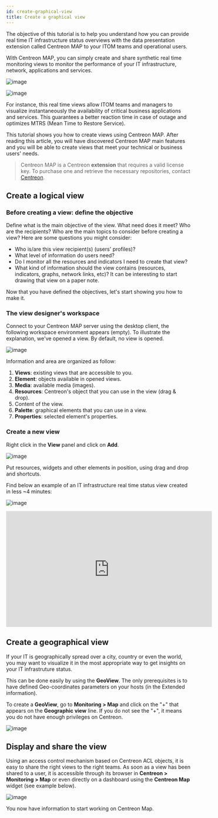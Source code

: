 ```yaml
---
id: create-graphical-view
title: Create a graphical view 
---
```


The objective of this tutorial is to help you understand how you can provide
real time IT infrastructure status overviews with the data presentation
extension called Centreon MAP to your ITOM teams and operational users.

With Centreon MAP, you can simply create and share synthetic real time
monitoring views to monitor the performance of your IT infrastructure, network,
applications and services.

![image](../assets/graph-views/tuto_ex_1.png)

![image](../assets/graph-views/tuto_ex_2.png)

For instance, this real time views allow ITOM teams and managers to visualize instantaneously the availability of critical business applications
and services. This guarantees a better reaction time in case of outage and
optimizes MTRS (Mean Time to Restore Service).

This tutorial shows you how to create views using Centreon MAP.
After reading this article, you will have discovered Centreon MAP main features
and you will be able to create views that meet your technical or business users'
needs.

> Centreon MAP is a Centreon **extension** that requires a valid license key. To
> purchase one and retrieve the necessary repositories, contact
> [Centreon](mailto:sales@centreon.com).

## Create a logical view

### Before creating a view: define the objective

Define what is the main objective of the view. What need does it meet? Who
are the recipients? Who are the main topics to consider before creating a view? Here
are some questions you might consider:

  - Who is/are this view recipient(s) (users' profiles)?
  - What level of information do users need?
  - Do I monitor all the resources and indicators I need to create that view?
  - What kind of information should the view contains (resources, indicators,
    graphs, network links, etc)? It can be interesting to start drawing that view
    on a paper note.

Now that you have defined the objectives, let's start showing you how to make it.

### The view designer's workspace

Connect to your Centreon MAP server using the desktop client, the following
workspace environment appears (empty). To illustrate the explanation, we've
opened a view. By default, no view is opened.

![image](../assets/graph-views/tuto_workspace.png)

Information and area are organized as follow:

1.  **Views**: existing views that are accessible to you.
2.  **Element**: objects available in opened views.
3.  **Media**: available media (images).
4.  **Resources**: Centreon's object that you can use in the view (drag & drop).
5.  Content of the view.
6.  **Palette**: graphical elements that you can use in a view.
7.  **Properties**: selected element's properties.

### Create a new view

Right click in the **View** panel and click on **Add**.

![image](../assets/graph-views/create_view.gif)

Put resources, widgets and other elements in position, using drag and drop and shortcuts.

Find below an example of an IT infrastructure real time status view created in
less \~4 minutes:

![image](../assets/graph-views/ex_view.jpg)

<div align="center">
  <iframe width="560" height="315" src="https://www.youtube.com/embed/tsgYRpYqaAU" frameborder="0" allow="accelerometer; autoplay; encrypted-media; gyroscope; picture-in-picture" allowfullscreen></iframe>
</div>

## Create a geographical view

If your IT is geographically spread over a city, country or even the world, you
may want to visualize it in the most appropriate way to get insights on your IT
infrastruture status.

This can be done easily by using the **GeoView**. The only prerequisites is to
have defined Geo-coordinates parameters on your hosts (in the Extended
information).

To create a **GeoView**, go to **Monitoring > Map** and click on the "+" that appears
on the **Geographic view** line. If you do not see the "+", it means you do not have
enough privileges on Centreon.

![image](../assets/graph-views/create_geo_view.gif)

## Display and share the view

Using an access control mechanism based on Centreon ACL objects, it is easy to
share the right views to the right teams. As soon as a view has been shared to a
user, it is accessible through its browser in **Centreon > Monitoring > Map** or
even directly on a dashboard using the **Centreon Map** widget (see example below).

![image](../assets/graph-views/share_view.png)

You now have information to start working on Centreon Map.
